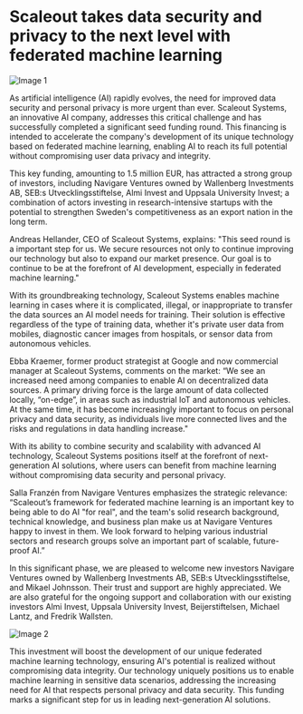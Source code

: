 ﻿# Scaleout takes data security and privacy to the next level with federated machine learning

![Image 1](https://cdn.prod.website-files.com/65b2c538561625e62bd16a2a/65b760fa2551801eb5c1d6a0_655f41385e81c3a1b240090a_Scaleout_Founders%20(1)%20(1).jpg)

As artificial intelligence (AI) rapidly evolves, the need for improved data security and personal privacy is more urgent than ever. Scaleout Systems, an innovative AI company, addresses this critical challenge and has successfully completed a significant seed funding round. This financing is intended to accelerate the company's development of its unique technology based on federated machine learning, enabling AI to reach its full potential without compromising user data privacy and integrity.

This key funding, amounting to 1.5 million EUR, has attracted a strong group of investors, including Navigare Ventures owned by Wallenberg Investments AB, SEB:s Utvecklingsstiftelse, Almi Invest and Uppsala University Invest; a combination of actors investing in research-intensive startups with the potential to strengthen Sweden's competitiveness as an export nation in the long term.

Andreas Hellander, CEO of Scaleout Systems, explains: "This seed round is a important step for us. We secure resources not only to continue improving our technology but also to expand our market presence. Our goal is to continue to be at the forefront of AI development, especially in federated machine learning."

With its groundbreaking technology, Scaleout Systems enables machine learning in cases where it is complicated, illegal, or inappropriate to transfer the data sources an AI model needs for training. Their solution is effective regardless of the type of training data, whether it's private user data from mobiles, diagnostic cancer images from hospitals, or sensor data from autonomous vehicles.

Ebba Kraemer, former product strategist at Google and now commercial manager at Scaleout Systems, comments on the market: “We see an increased need among companies to enable AI on decentralized data sources. A primary driving force is the large amount of data collected locally, “on-edge”, in areas such as industrial IoT and autonomous vehicles. At the same time, it has become increasingly important to focus on personal privacy and data security, as individuals live more connected lives and the risks and regulations in data handling increase."

With its ability to combine security and scalability with advanced AI technology, Scaleout Systems positions itself at the forefront of next-generation AI solutions, where users can benefit from machine learning without compromising data security and personal privacy.

Salla Franzén from Navigare Ventures emphasizes the strategic relevance: “Scaleout’s framework for federated machine learning is an important key to being able to do AI "for real", and the team's solid research background, technical knowledge, and business plan make us at Navigare Ventures happy to invest in them. We look forward to helping various industrial sectors and research groups solve an important part of scalable, future-proof AI.”

In this significant phase, we are pleased to welcome new investors Navigare Ventures owned by Wallenberg Investments AB, SEB:s Utvecklingsstiftelse, and Mikael Johnsson. Their trust and support are highly appreciated. We are also grateful for the ongoing support and collaboration with our existing investors Almi Invest, Uppsala University Invest, Beijerstiftelsen, Michael Lantz, and Fredrik Wallsten.

![Image 2](https://cdn.prod.website-files.com/65b2c538561625e62bd16a2a/65bbe79f5a4838ee2bf5ddc4_655f4335b52846e178de1c0e_Scaleout_Team%25202.jpeg)

This investment will boost the development of our unique federated machine learning technology, ensuring AI's potential is realized without compromising data integrity. Our technology uniquely positions us to enable machine learning in sensitive data scenarios, addressing the increasing need for AI that respects personal privacy and data security. This funding marks a significant step for us in leading next-generation AI solutions.
